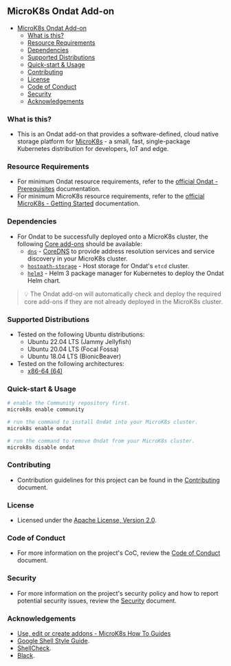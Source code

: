 ## MicroK8s Ondat Add-on

- [MicroK8s Ondat Add-on](#microk8s-ondat-add-on)
  - [What is this?](#what-is-this)
  - [Resource Requirements](#resource-requirements)
  - [Dependencies](#dependencies)
  - [Supported Distributions](#supported-distributions)
  - [Quick-start & Usage](#quick-start--usage)
  - [Contributing](#contributing)
  - [License](#license)
  - [Code of Conduct](#code-of-conduct)
  - [Security](#security)
  - [Acknowledgements](#acknowledgements)

### What is this?

- This is an Ondat add-on that provides a software-defined, cloud native storage platform for [MicroK8s](https://github.com/canonical/microk8s) - a small, fast, single-package Kubernetes distribution for developers, IoT and edge.

### Resource Requirements

- For minimum Ondat resource requirements, refer to the [official Ondat - Prerequisites](https://docs.ondat.io/docs/prerequisites/) documentation. 
- For minimum MicroK8s resource requirements, refer to the [official MicroK8s - Getting Started](https://microk8s.io/docs/getting-started) documentation.

### Dependencies

- For Ondat to be successfully deployed onto a MicroK8s cluster, the following [Core add-ons](https://microk8s.io/docs/addon-dns) should be available:
  -  [`dns`](https://microk8s.io/docs/addon-dns) - [CoreDNS](https://coredns.io/) to provide address resolution services and service discovery in your MicroK8s cluster.
  - [`hostpath-storage`](https://microk8s.io/docs/addon-hostpath-storage) - Host storage for Ondat's `etcd` cluster.
  - [`helm3`](https://helm.sh/) - Helm 3 package manager for Kubernetes to deploy the Ondat Helm chart.

> 💡 The Ondat add-on will automatically check and deploy the required core add-ons if they are not already deployed in the MicroK8s cluster.

### Supported Distributions

- Tested on the following Ubuntu distributions:
  - Ubuntu 22.04 LTS (Jammy Jellyfish)
  - Ubuntu 20.04 LTS (Focal Fossa)
  - Ubuntu 18.04 LTS (BionicBeaver)
- Tested on the following architectures:
  - [x86-64 (64)](https://en.wikipedia.org/wiki/X86-64)

### Quick-start & Usage

```bash
# enable the Community repository first.
microk8s enable community

# run the command to install Ondat into your MicroK8s cluster.
microk8s enable ondat

# run the command to remove Ondat from your MicroK8s cluster.
microk8s disable ondat
```

### Contributing
- Contribution guidelines for this project can be found in the  [Contributing](./CONTRIBUTING.md)  document.

### License

- Licensed under the  [Apache License, Version 2.0](./LICENSE).

### Code of Conduct

- For more information on the project's CoC, review the  [Code of Conduct](./CODE_OF_CONDUCT.md)  document.

### Security

- For more information on the project's security policy and how to report potential security issues, review the  [Security](./SECURITY.md)  document.

### Acknowledgements

- [Use, edit or create addons - MicroK8s How To Guides](https://microk8s.io/docs/howto-addons)
- [Google Shell Style Guide](https://google.github.io/styleguide/shellguide.html).
- [ShellCheck](https://github.com/koalaman/shellcheck).
- [Black](https://github.com/psf/black).
